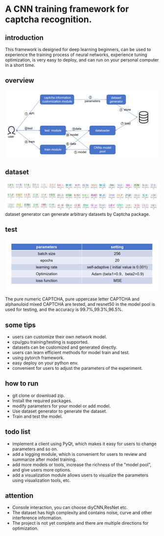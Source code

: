 # A CNN training framework for captcha recognition.

## introduction
This framework is designed for deep learning beginners, can be used to experience the training process of neural networks, experience tuning optimization, is very easy to deploy, and can run on your personal computer in a short time.

## overview
![voerview](./resource/overview.png)

## dataset
![dataset](./resource/datasets.png)
dataset generator can generate arbitrary datasets by Captcha package.

## test
![test params](./resource/params.png)

The pure numeric CAPTCHA, pure uppercase letter CAPTCHA and alphanuloid mixed CAPTCHA are tested, and resnet50 in the model pool is used for testing, and the accuracy is 99.7%,99.3%,96.5%.

## some tips
- users can customize their own network model.
- cpu/gpu training/testing is supported.
- datasets can be customized and generated directly.
- users can learn efficient methods for model train and test.
- using pytorch framework.
- easy deploy on your python env.
- convenient for users to adjust the parameters of the experiment.

## how to run
- git clone or download zip.
- Install the required packages.
- modify parameters for your model or add model.
- Use dataset generator to generate the dataset.
- Train and test the model.

## todo list
- implement a client using PyQt, which makes it easy for users to change parameters and so on.
- add a logging module, which is convenient for users to review and summarize after model training.
- add more models or tools, increase the richness of the "model pool", and give users more options.
- add a visualization module allows users to visualize the parameters using visualization tools, etc.

## attention
- Console interaction, you can choose diyCNN,ResNet etc.
- The dataset has high complexity and contains noise, curve and other interference information.
- The project is not yet complete and there are multiple directions for optimization.
